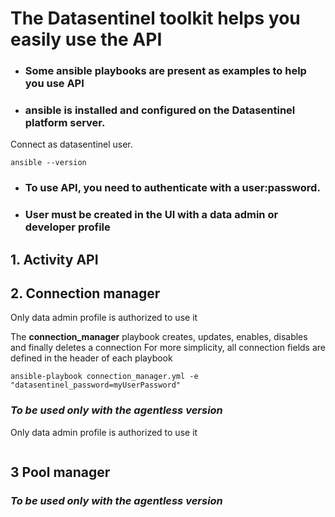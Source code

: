 # The Datasentinel toolkit helps you easily use the API

- ### Some ansible playbooks are present as examples to help you use API
- ### ansible is installed and configured on the Datasentinel platform server.
Connect as datasentinel user.

```
ansible --version
```

- ### To use API, you need to authenticate with a user:password.
- ### User must be created in the UI with a **data admin** or **developer** profile

## 1. Activity API

## 2. Connection manager 
Only data admin profile is authorized to use it

The **connection_manager** playbook creates, updates, enables, disables and finally deletes a connection
For more simplicity, all connection fields are defined in the header of each playbook

```
ansible-playbook connection_manager.yml -e "datasentinel_password=myUserPassword"
```

### ***To be used only with the agentless version***
Only data admin profile is authorized to use it


```

```
## 3 Pool manager

### ***To be used only with the agentless version***




